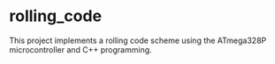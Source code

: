 # rolling_code
This project implements a rolling code scheme using the ATmega328P microcontroller and C++ programming.
